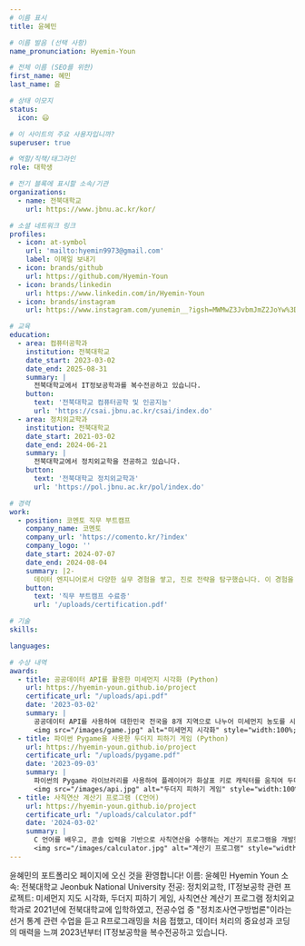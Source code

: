 ```yaml
---
# 이름 표시
title: 윤혜민

# 이름 발음 (선택 사항)
name_pronunciation: Hyemin-Youn

# 전체 이름 (SEO를 위한)
first_name: 혜민
last_name: 윤

# 상태 이모지
status:
  icon: 😃

# 이 사이트의 주요 사용자입니까?
superuser: true

# 역할/직책/태그라인
role: 대학생

# 전기 블록에 표시할 소속/기관
organizations:
  - name: 전북대학교
    url: https://www.jbnu.ac.kr/kor/

# 소셜 네트워크 링크
profiles:
  - icon: at-symbol
    url: 'mailto:hyemin9973@gmail.com'
    label: 이메일 보내기
  - icon: brands/github
    url: https://github.com/Hyemin-Youn
  - icon: brands/linkedin
    url: https://www.linkedin.com/in/Hyemin-Youn
  - icon: brands/instagram
    url: https://www.instagram.com/yunemin__?igsh=MWMwZ3JvbmJmZ2JoYw%3D%3D&utm_source=qr

# 교육
education:
  - area: 컴퓨터공학과
    institution: 전북대학교
    date_start: 2023-03-02
    date_end: 2025-08-31
    summary: |
      전북대학교에서 IT정보공학과를 복수전공하고 있습니다.
    button:
      text: '전북대학교 컴퓨터공학 및 인공지능'
      url: 'https://csai.jbnu.ac.kr/csai/index.do'
  - area: 정치외교학과
    institution: 전북대학교
    date_start: 2021-03-02
    date_end: 2024-06-21
    summary: |
      전북대학교에서 정치외교학을 전공하고 있습니다.
    button:
      text: '전북대학교 정치외교학과'
      url: 'https://pol.jbnu.ac.kr/pol/index.do'

# 경력
work:
  - position: 코멘토 직무 부트캠프
    company_name: 코멘토
    company_url: 'https://comento.kr/?index'
    company_logo: ''
    date_start: 2024-07-07
    date_end: 2024-08-04
    summary: |2-
      데이터 엔지니어로서 다양한 실무 경험을 쌓고, 진로 전략을 탐구했습니다. 이 경험을 통해 DBA를 꿈꾸게 되었습니다.
    button:
      text: '직무 부트캠프 수료증'
      url: '/uploads/certification.pdf'

# 기술
skills:

languages:

# 수상 내역
awards:
  - title: 공공데이터 API를 활용한 미세먼지 시각화 (Python)
    url: https://hyemin-youn.github.io/project
    certificate_url: "/uploads/api.pdf"
    date: '2023-03-02'
    summary: |
      공공데이터 API를 사용하여 대한민국 전국을 8개 지역으로 나누어 미세먼지 농도를 시각화하는 프로젝트를 진행했습니다. 사용 언어는 Python입니다.
      <img src="/images/game.jpg" alt="미세먼지 시각화" style="width:100%; border-radius: 10px;">
  - title: 파이썬 Pygame을 사용한 두더지 피하기 게임 (Python)
    url: https://hyemin-youn.github.io/project
    certificate_url: "/uploads/pygame.pdf"
    date: '2023-09-03'
    summary: |
      파이썬의 Pygame 라이브러리를 사용하여 플레이어가 화살표 키로 캐릭터를 움직여 두더지를 피하는 게임을 만들었습니다.
      <img src="/images/api.jpg" alt="두더지 피하기 게임" style="width:100%; border-radius: 10px;">
  - title: 사칙연산 계산기 프로그램 (C언어)
    url: https://hyemin-youn.github.io/project
    certificate_url: "/uploads/calculator.pdf"
    date: '2024-03-02'
    summary: |
      C 언어를 배우고, 콘솔 입력을 기반으로 사칙연산을 수행하는 계산기 프로그램을 개발했습니다.
      <img src="/images/calculator.jpg" alt="계산기 프로그램" style="width:100%; border-radius: 10px;">
---
```


윤혜민의 포트폴리오 페이지에 오신 것을 환영합니다!
이름: 윤혜민 Hyemin Youn
소속: 전북대학교 Jeonbuk National University
전공: 정치외교학, IT정보공학
관련 프로젝트: 미세먼지 지도 시각화, 두더지 피하기 게임, 사칙연산 계산기 프로그램
정치외교학과로 2021년에 전북대학교에 입학하였고, 전공수업 중 "정치조사연구방법론"이라는 선거 통계 관련 수업을 듣고 R프로그래밍을 처음 접했고, 데이터 처리의 중요성과 코딩의 매력을 느껴 2023년부터 IT정보공학을 복수전공하고 있습니다. 
